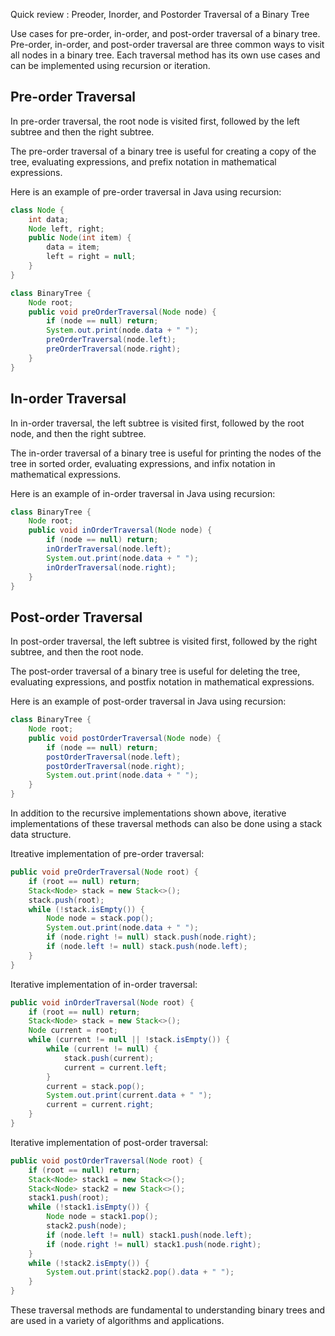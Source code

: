 Quick review : Preoder, Inorder, and Postorder Traversal of a Binary Tree

Use cases for pre-order, in-order, and post-order traversal of a binary tree.
Pre-order, in-order, and post-order traversal are three common ways to visit all nodes in a binary tree. Each traversal method has its own use cases and can be implemented using recursion or iteration.

## Pre-order Traversal
In pre-order traversal, the root node is visited first, followed by the left subtree and then the right subtree. 

The pre-order traversal of a binary tree is useful for creating a copy of the tree, evaluating expressions, and prefix notation in mathematical expressions.

Here is an example of pre-order traversal in Java using recursion:

```java
class Node {
    int data;
    Node left, right;
    public Node(int item) {
        data = item;
        left = right = null;
    }
}

class BinaryTree {
    Node root;
    public void preOrderTraversal(Node node) {
        if (node == null) return;
        System.out.print(node.data + " ");
        preOrderTraversal(node.left);
        preOrderTraversal(node.right);
    }
}
```

## In-order Traversal
In in-order traversal, the left subtree is visited first, followed by the root node, and then the right subtree.

The in-order traversal of a binary tree is useful for printing the nodes of the tree in sorted order, evaluating expressions, and infix notation in mathematical expressions.

Here is an example of in-order traversal in Java using recursion:

```java
class BinaryTree {
    Node root;
    public void inOrderTraversal(Node node) {
        if (node == null) return;
        inOrderTraversal(node.left);
        System.out.print(node.data + " ");
        inOrderTraversal(node.right);
    }
}
```

## Post-order Traversal
In post-order traversal, the left subtree is visited first, followed by the right subtree, and then the root node.

The post-order traversal of a binary tree is useful for deleting the tree, evaluating expressions, and postfix notation in mathematical expressions.

Here is an example of post-order traversal in Java using recursion:

```java
class BinaryTree {
    Node root;
    public void postOrderTraversal(Node node) {
        if (node == null) return;
        postOrderTraversal(node.left);
        postOrderTraversal(node.right);
        System.out.print(node.data + " ");
    }
}
```

In addition to the recursive implementations shown above, iterative implementations of these traversal methods can also be done using a stack data structure.

Itreative implementation of pre-order traversal:
```java
public void preOrderTraversal(Node root) {
    if (root == null) return;
    Stack<Node> stack = new Stack<>();
    stack.push(root);
    while (!stack.isEmpty()) {
        Node node = stack.pop();
        System.out.print(node.data + " ");
        if (node.right != null) stack.push(node.right);
        if (node.left != null) stack.push(node.left);
    }
}
```

Iterative implementation of in-order traversal:
```java
public void inOrderTraversal(Node root) {
    if (root == null) return;
    Stack<Node> stack = new Stack<>();
    Node current = root;
    while (current != null || !stack.isEmpty()) {
        while (current != null) {
            stack.push(current);
            current = current.left;
        }
        current = stack.pop();
        System.out.print(current.data + " ");
        current = current.right;
    }
}
```

Iterative implementation of post-order traversal:
```java
public void postOrderTraversal(Node root) {
    if (root == null) return;
    Stack<Node> stack1 = new Stack<>();
    Stack<Node> stack2 = new Stack<>();
    stack1.push(root);
    while (!stack1.isEmpty()) {
        Node node = stack1.pop();
        stack2.push(node);
        if (node.left != null) stack1.push(node.left);
        if (node.right != null) stack1.push(node.right);
    }
    while (!stack2.isEmpty()) {
        System.out.print(stack2.pop().data + " ");
    }
}
```

These traversal methods are fundamental to understanding binary trees and are used in a variety of algorithms and applications.

